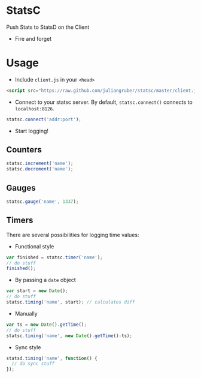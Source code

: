 StatsC
======

Push Stats to StatsD on the Client

* Fire and forget

Usage
=====

* Include `client.js` in your `<head>`

```html
<script src="https://raw.github.com/juliangruber/statsc/master/client.js"></script>
```

* Connect to your statsc server. By default, `statsc.connect()` connects to `localhost:8126`.

```javascript
statsc.connect('addr:port');
```

* Start logging!

Counters
--------

```javascript
statsc.increment('name');
statsc.decrement('name');
```

Gauges
------

```javascript
statsc.gauge('name', 1337);
```

Timers
------

There are several possibilities for logging time values:

* Functional style

```javascript
var finished = statsc.timer('name');
// do stuff
finished();
```

* By passing a `date` object

```javascript
var start = new Date();
// do stuff
statsc.timing('name', start); // calculates diff
```

* Manually

```javascript
var ts = new Date().getTime();
// do stuff
statsc.timing('name', new Date().getTime()-ts);
```

* Sync style

```javascript
statsd.timing('name', function() {
  // do sync stuff
});
```